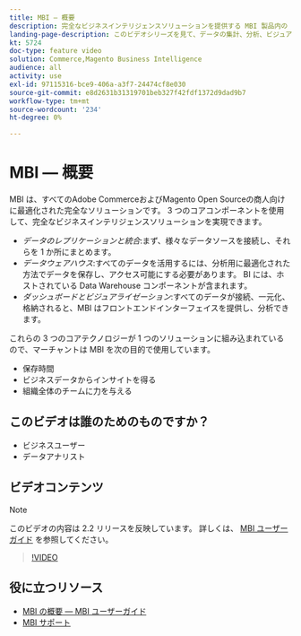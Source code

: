 ```yaml
---
title: MBI — 概要
description: 完全なビジネスインテリジェンスソリューションを提供する MBI 製品内の 3 つのコアコンポーネントについて説明します。
landing-page-description: このビデオシリーズを見て、データの集計、分析、ビジュアライゼーションを通じて、より優れたビジネスインサイトと結果を引き出す方法を学びます。
kt: 5724
doc-type: feature video
solution: Commerce,Magento Business Intelligence
audience: all
activity: use
exl-id: 97115316-bce9-406a-a3f7-24474cf8e030
source-git-commit: e8d2631b31319701beb327f42fdf1372d9dad9b7
workflow-type: tm+mt
source-wordcount: '234'
ht-degree: 0%

---
```


# MBI — 概要

MBI は、すべてのAdobe CommerceおよびMagento Open Sourceの商人向けに最適化された完全なソリューションです。 3 つのコアコンポーネントを使用して、完全なビジネスインテリジェンスソリューションを実現できます。

- _データのレプリケーションと統合_:まず、様々なデータソースを接続し、それらを 1 か所にまとめます。
- _データウェアハウス_:すべてのデータを活用するには、分析用に最適化された方法でデータを保存し、アクセス可能にする必要があります。 BI には、ホストされている Data Warehouse コンポーネントが含まれます。
- _ダッシュボードとビジュアライゼーション_:すべてのデータが接続、一元化、格納されると、MBI はフロントエンドインターフェイスを提供し、分析できます。

これらの 3 つのコアテクノロジーが 1 つのソリューションに組み込まれているので、マーチャントは MBI を次の目的で使用しています。

- 保存時間
- ビジネスデータからインサイトを得る
- 組織全体のチームに力を与える

## このビデオは誰のためのものですか？

- ビジネスユーザー
- データアナリスト

## ビデオコンテンツ

>[!NOTE]
>
>このビデオの内容は 2.2 リリースを反映しています。 詳しくは、 [MBI ユーザーガイド](https://experienceleague.adobe.com/docs/commerce-business-intelligence/mbi/guide-overview.html) を参照してください。

>[!VIDEO](https://video.tv.adobe.com/v/35979?quality=12&learn=on)

## 役に立つリソース

- [MBI の概要 — MBI ユーザーガイド](https://experienceleague.adobe.com/docs/commerce-business-intelligence/mbi/getting-started.html)
- [MBI サポート](https://experienceleague.adobe.com/docs/commerce-knowledge-base/kb/troubleshooting/miscellaneous/mbi-service-policies.html)
